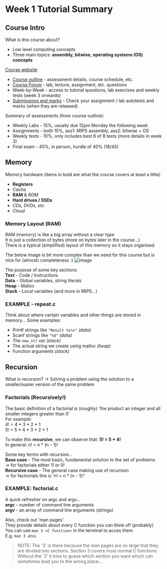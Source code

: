 # Week 1 Tutorial Summary

## Course Intro
What is this course about?
- Low level computing concepts
- Three main topics: **assembly, bitwise, operating systems (OS) concepts**

[Course website](https://cgi.cse.unsw.edu.au/~cs1521/24T2/)
- [Course outline](https://cgi.cse.unsw.edu.au/~cs1521/24T2/outline/) - assessment details, course schedule, etc.
- [Course Forum](https://edstem.org/au/courses/16587/discussion/) - lab, lecture, assignment, etc. questions
- Week-by-Week - access to tutorial questions, lab exercises and weekly tests (week 3 onwards)
- [Submissions and marks](https://cgi.cse.unsw.edu.au/~cs1521/24T2/student/) - Check your assignment / lab autotests and marks (when they are released)

Summary of assessments (from course outline):
- Weekly Labs - 15%, usually due 12pm Monday the following week
- Assignments - both 15%, ass1: MIPS assembly, ass2: bitwise + OS
- Weekly tests - 10%, only includes best 6 of 8 tests (more details in week 3)
- Final exam - 45%, in person, hurdle of 40% (18/45)

## Memory
Memory hardware (items in bold are what the course covers at least a little)  
- **Registers**
- *Cache*
- **RAM** & *ROM*
- **Hard drives / SSDs**
- *CDs, DVDs, etc.*
- *Cloud*

### Memory Layout (RAM)
RAM (memory) is like a big array without a clear type  
It is just a collection of bytes (more on bytes later in the course...)  
There is a typical (simplified) layout of this memory so it stays organised

The below image is bit more complex than we need for this course but is nice for (almost) completeness :)
![image](https://media.geeksforgeeks.org/wp-content/uploads/memoryLayoutC.jpg)

The purpose of some key sections:  
**Text** - Code / Instructions  
**Data** - Global variables, string literals  
**Heap** - Malloc  
**Stack** - Local variables (and more in MIPS...)

### EXAMPLE - repeat.c
Think about where certain variables and other things are stored in memory...
Some examples:
- Printf strings like ```"Result %s\n"``` *(data)*
- Scanf strings like ```"%d"``` *(data)*
- The ```new_str``` var *(stack)*
- The actual string we create using malloc *(heap)*
- Function arguments *(stack)*


## Recursion
What is recursion?
-> Solving a problem using the solution to a smaller/easier version of the same problem

### Factorials (Recursively!)
The basic definition of a factorial is (roughly) 'the product an integer and all smaller integers greater than 0'  
For example:  
4! = 4 * 3 * 2 * 1  
5! = 5 * 4 * 3 * 2 * 1  

To make this **recursive**, we can observe that:
**5! = 5 * 4!**  
In general: n! = n * (n - 1)!

Some key terms with recursion...  
**Base case** - The most basic, fundamental solution to the set of problems  
-> for factorials either 1! or 0!  
**Recursive case** - The general case making use of recursion  
-> for factrorials this is 'n! = n * (n - 1)!'

### EXAMPLE: factorial.c
A quick refresher on argc and argv...  
**argc** - number of command line arguments  
**argv** - an array of command line arguments (strings)  

Also, check out 'man pages'  
They provide details about every C function you can think of! (probably)  
You can use ```man 3 <C function>``` in the terminal to acces them  
E.g. ```man 3 atoi```

>NOTE: The '3' is there because the man pages are so large that they are divided into sections. Section 3 covers most normal C functions. Without the '3' it tries to guess which section you want which can sometimes lead you to the wrong place...
